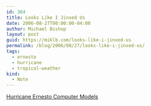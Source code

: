 ```yaml
---
id: 364
title: Looks Like I Jinxed Us
date: 2006-08-27T00:00:00-04:00
author: Michael Bishop
layout: post
guid: https://miklb.com/looks-like-i-jinxed-us
permalink: /blog/2006/08/27/looks-like-i-jinxed-us/
tags:
  - ernesto
  - hurricane
  - tropical-weather
kind:
  - Note
---
```

<p><a href="http://icons.wunderground.com/data/images/at200605_model.gif">Hurricane Ernesto Computer Models</a></p>